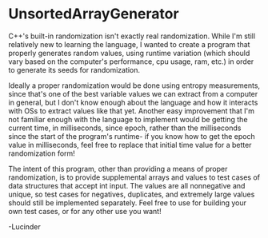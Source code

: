 # UnsortedArrayGenerator

C++'s built-in randomization isn't exactly real randomization. While I'm still relatively new to learning the language, I wanted to create a program that properly generates random values, using runtime variation (which should vary based on the computer's performance, cpu usage, ram, etc.) in order to generate its seeds for randomization.

Ideally a proper randomization would be done using entropy measurements, since that's one of the best variable values we can extract from a computer in general, but I don't know enough about the language and how it interacts with OSs to extract values like that yet. Another easy improvement that I'm not familiar enough with the language to implement would be getting the current time, in milliseconds, since epoch, rather than the milliseconds since the start of the program's runtime- if you know how to get the epoch value in milliseconds, feel free to replace that initial time value for a better randomization form!

The intent of this program, other than providing a means of proper randomization, is to provide supplemental arrays and values to test cases of data structures that accept int input. The values are all nonnegative and unique, so test cases for negatives, duplicates, and extremely large values should still be implemented separately. Feel free to use for building your own test cases, or for any other use you want!

-Lucinder

